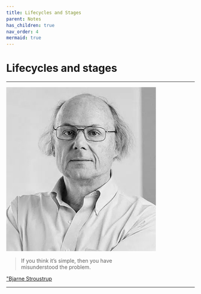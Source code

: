 ```yaml
---
title: Lifecycles and Stages
parent: Notes
has_children: true
nav_order: 4
mermaid: true
---
```


# Lifecycles and stages

<hr class="splash">

![Bjarne Stroustrup](../../images/people/bjarne_stroustrup.png)

<blockquote class="pretty"><span>
If you think it’s simple, then you have <br>misunderstood the problem.
</span></blockquote>
<p class="attribution"><a href="https://en.wikipedia.org/wiki/Bjarne_Stroustrup">"Bjarne Stroustrup</a></p>

<hr class="splash">

